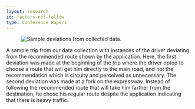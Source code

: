 ```yaml
---
layout: research
id: factors-not-follow
type: Conference Papers
---
```


<div class="research-banner">
    <figure class="research-hero">
        <img class="research-figure" src="../../assets/gif/dev1-2.gifbrew.gif" alt="Sample deviations from collected data.">
    </figure>
    <p class="research-figure-caption">A sample trip from our data collection with instances of the driver deviating from the recommended route shown by the application. Here, the first deviation was made at the beginning of the trip where the driver opted to choose a route that will get him directly to the main road, and not the recommendation which is circuity and perceived as unnecessary. The second deviation was made at a fork on the expressway. Instead of following the recommended route that will take him farther from the destination, he chose his regular route despite the application indicating that there is heavy traffic.</p>
</div> 